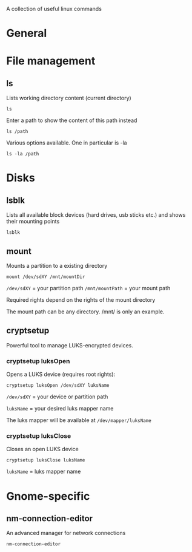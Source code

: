 A collection of useful linux commands

# General

# File management

## ls

Lists working directory content (current directory)

```console
ls
```

Enter a path to show the content of this path instead

```console
ls /path
```

Various options available. One in particular is -la

```console
ls -la /path
```

# Disks

## lsblk

Lists all available block devices (hard drives, usb sticks etc.) and shows their mounting points

```console
lsblk
```

## mount

Mounts a partition to a existing directory

```console
mount /dev/sdXY /mnt/mountDir
```
`/dev/sdXY` = your partition path
`/mnt/mountPath` = your mount path

Required rights depend on the rights of the mount directory

The mount path can be any directory. /mnt/ is only an example.

## cryptsetup

Powerful tool to manage LUKS-encrypted devices.

### cryptsetup luksOpen

Opens a LUKS device (requires root rights):

```console
cryptsetup luksOpen /dev/sdXY luksName
```

`/dev/sdXY` = your device or partition path

`luksName` = your desired luks mapper name

The luks mapper will be available at `/dev/mapper/luksName`

### cryptsetup luksClose

Closes an open LUKS device

```console
cryptsetup luksClose luksName
```

`luksName` = luks mapper name

# Gnome-specific

## nm-connection-editor

An advanced manager for network connections
```console
nm-connection-editor
```
